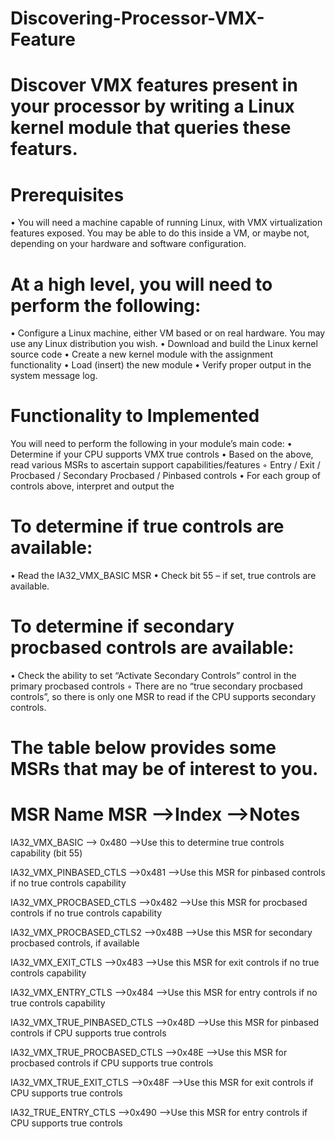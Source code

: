 # Discovering-Processor-VMX-Feature

# Discover VMX features present in your processor by writing a Linux kernel module that queries these featurs.

# Prerequisites
• You will need a machine capable of running Linux, with VMX virtualization features exposed. You
may be able to do this inside a VM, or maybe not, depending on your hardware and software
configuration.

# At a high level, you will need to perform the following:
• Configure a Linux machine, either VM based or on real hardware. You may use any Linux
distribution you wish.
• Download and build the Linux kernel source code
• Create a new kernel module with the assignment functionality
• Load (insert) the new module
• Verify proper output in the system message log.

# Functionality to Implemented
You will need to perform the following in your module’s main code:
• Determine if your CPU supports VMX true controls
• Based on the above, read various MSRs to ascertain support capabilities/features
◦ Entry / Exit / Procbased / Secondary Procbased / Pinbased controls
• For each group of controls above, interpret and output the

# To determine if true controls are available:
• Read the IA32_VMX_BASIC MSR
• Check bit 55 – if set, true controls are available.

# To determine if secondary procbased controls are available:
• Check the ability to set “Activate Secondary Controls” control in the primary procbased controls
◦ There are no “true secondary procbased controls”, so there is only one MSR to read if the
CPU supports secondary controls.

# The table below provides some MSRs that may be of interest to you.
# MSR Name MSR -->Index -->Notes

IA32_VMX_BASIC --> 0x480 -->Use this to determine true controls capability
(bit 55)

IA32_VMX_PINBASED_CTLS -->0x481 -->Use this MSR for pinbased controls if no true
controls capability

IA32_VMX_PROCBASED_CTLS -->0x482 -->Use this MSR for procbased controls if no true
controls capability

IA32_VMX_PROCBASED_CTLS2 -->0x48B -->Use this MSR for secondary procbased
controls, if available

IA32_VMX_EXIT_CTLS -->0x483 -->Use this MSR for exit controls if no true
controls capability

IA32_VMX_ENTRY_CTLS -->0x484 -->Use this MSR for entry controls if no true
controls capability

IA32_VMX_TRUE_PINBASED_CTLS -->0x48D -->Use this MSR for pinbased controls if CPU
supports true controls

IA32_VMX_TRUE_PROCBASED_CTLS -->0x48E -->Use this MSR for procbased controls if CPU
supports true controls

IA32_VMX_TRUE_EXIT_CTLS -->0x48F -->Use this MSR for exit controls if CPU
supports true controls

IA32_TRUE_ENTRY_CTLS -->0x490 -->Use this MSR for entry controls if CPU
supports true controls
